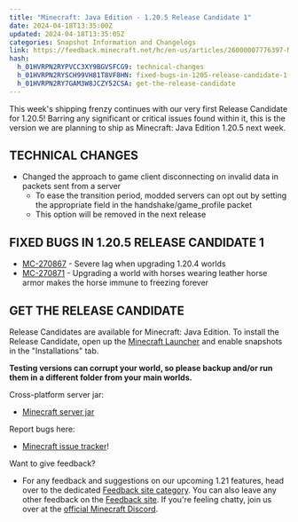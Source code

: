 ```yaml
---
title: "Minecraft: Java Edition - 1.20.5 Release Candidate 1"
date: 2024-04-18T13:35:00Z
updated: 2024-04-18T13:35:05Z
categories: Snapshot Information and Changelogs
link: https://feedback.minecraft.net/hc/en-us/articles/26000007776397-Minecraft-Java-Edition-1-20-5-Release-Candidate-1
hash:
  h_01HVRPN2RYPVCC3XY9BGVSFCG9: technical-changes
  h_01HVRPN2RYSCH99VH81T8VF8HN: fixed-bugs-in-1205-release-candidate-1
  h_01HVRPN2RY7GAM3W8JCZY52CSA: get-the-release-candidate
---
```


This week's shipping frenzy continues with our very first Release Candidate for 1.20.5! Barring any significant or critical issues found within it, this is the version we are planning to ship as Minecraft: Java Edition 1.20.5 next week.

## TECHNICAL CHANGES

- Changed the approach to game client disconnecting on invalid data in packets sent from a server
  - To ease the transition period, modded servers can opt out by setting the appropriate field in the handshake/game_profile packet
  - This option will be removed in the next release

## FIXED BUGS IN 1.20.5 RELEASE CANDIDATE 1

- [MC-270867](https://bugs.mojang.com/browse/MC-270867) - Severe lag when upgrading 1.20.4 worlds
- [MC-270871](https://bugs.mojang.com/browse/MC-270871) - Upgrading a world with horses wearing leather horse armor makes the horse immune to freezing forever

## GET THE RELEASE CANDIDATE

Release Candidates are available for Minecraft: Java Edition. To install the Release Candidate, open up the [Minecraft Launcher](https://www.minecraft.net/download.html) and enable snapshots in the "Installations" tab.

**Testing versions can corrupt your world, so please backup and/or run them in a different folder from your main worlds.**

Cross-platform server jar:

- [Minecraft server jar](https://piston-data.mojang.com/v1/objects/ec45f58d589dc1b00b25c6798dd10d2af70867e5/server.jar)

Report bugs here:

- [Minecraft issue tracker](https://bugs.mojang.com/projects/MC/summary)!

Want to give feedback?

- For any feedback and suggestions on our upcoming 1.21 features, head over to the dedicated [Feedback site category](https://aka.ms/Minecraft121Feedback). You can also leave any other feedback on the [Feedback site](https://feedback.minecraft.net/). If you're feeling chatty, join us over at the [official Minecraft Discord](https://discordapp.com/invite/minecraft).
